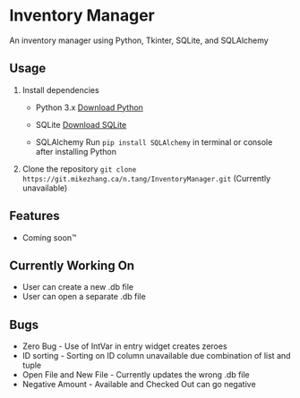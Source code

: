 # Inventory Manager
An inventory manager using Python, Tkinter, SQLite, and SQLAlchemy

## Usage
1. Install dependencies
    * Python 3.x
        [Download Python](<https://www.python.org/downloads/>)

    * SQLite
        [Download SQLite](<https://www.sqlite.org/download.html>)

    * SQLAlchemy 
        Run `pip install SQLAlchemy` in terminal or console after installing Python
2. Clone the repository
    `git clone https://git.mikezhang.ca/n.tang/InventoryManager.git` (Currently unavailable)

## Features
* Coming soon™

## Currently Working On
* User can create a new .db file
* User can open a separate .db file

## Bugs
* Zero Bug - Use of IntVar in entry widget creates zeroes
* ID sorting - Sorting on ID column unavailable due combination of list and tuple
* Open File and New File - Currently updates the wrong .db file
* Negative Amount - Available and Checked Out can go negative